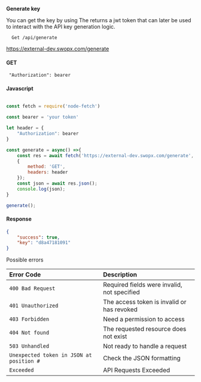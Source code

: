 __Generate key__

You can get the key by using The returns a jwt token that can later be used to interact with the API key generation logic.

```API
  Get /api/generate
```

https://external-dev.swopx.com/generate


<!-- tabs:start -->

#### **GET**

```
 "Authorization": bearer
```

#### **Javascript**

```javascript

const fetch = require('node-fetch')

const bearer = 'your token'

let header = {
    "Authorization": bearer
}

const generate = async() =>{
    const res = await fetch('https://external-dev.swopx.com/generate',
    {
        method: 'GET',
        headers: header
    });
    const json = await res.json();
    console.log(json);
}

generate();

```

#### **Response**
```JSON
{
    "success": true,
    "key": "d8a47181091"
}
```


<!-- tabs:end -->


Possible errors

| Error Code | Description                |
| :--------  | :------------------------- |
| `400 Bad Request`  | Required fields were invalid, not specified |
| `401 Unauthorized`  | The access token is invalid or has revoked |
| `403 Forbidden`  | Need a permission to access |
| `404 Not found`  | The requested resource does not exist |
| `503 Unhandled`  | Not ready to handle a request |
|`Unexpected token in JSON at position #` | Check the JSON formatting |
|`Exceeded`| API Requests Exceeded |

